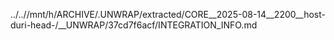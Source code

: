 ../..//mnt/h/ARCHIVE/.UNWRAP/extracted/CORE__2025-08-14__2200__host-duri-head-/__UNWRAP/37cd7f6acf/INTEGRATION_INFO.md
